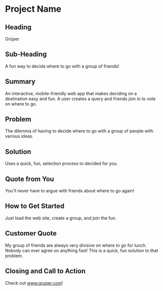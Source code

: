 # Project Name #

## Heading ##
Grüper

## Sub-Heading ##
A fun way to decide where to go with a group of friends!

## Summary ##
An interactive, mobile-friendly web app that makes deciding on a destination easy and fun. A user creates a query and friends join in to vote on where to go.

## Problem ##
The dilemma of having to decide where to go with a group of people with various ideas.

## Solution ##
Uses a quick, fun, selection process to decided for you.

## Quote from You ##
You'll never have to argue with friends about where to go again!

## How to Get Started ##
Just load the web site, create a group, and join the fun.

## Customer Quote ##
My group of friends are always very divisive on where to go for lunch. Nobody can ever agree on anything fast! This is a quick, fun solution to that problem.

## Closing and Call to Action ##
Check out www.gruper.com!
